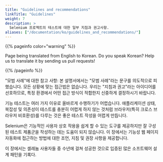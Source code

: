 ```yaml
---
title: "Guidelines and recommendations"
linkTitle: "Guidelines"
weight: 7
description: >
  Selenium 프로젝트의 테스트에 대한 일부 지침과 권고사항.
aliases: ["/documentation/ko/guidelines_and_recommendations/"]  
---
```


{{% pageinfo color="warning" %}}
<p class="lead">
   <i class="fas fa-language display-4"></i> 
   Page being translated from 
   English to Korean. Do you speak Korean? Help us to translate
   it by sending us pull requests!
</p>
{{% /pageinfo %}}

"모범 사례"에 대한 참고 사항: 본 설명서에서는 "모범 사례"라는 문구를 의도적으로 피했습니다. 모든 상황에 맞는 접근법은 없습니다. 우리는 "지침과 권고"라는 아이디어를 선호하므로, 특정 환경에서 어떤 접근 방식이 적합한지 신중하게 결정하시기 바랍니다.

기능 테스트는 여러 가지 이유로 올바르게 수행하기가 어렵습니다. 애플리케이션 상태, 복잡성 및 의존성이 테스트를 충분히 어렵게 하지 않는 것처럼 브라우저(특히 크로스 브라우저 비호환성)를 다루는 것은 좋은 테스트 작성을 어렵게 만듭니다.

Selenium은 기능적인 사용자 상호 작용을 쉽게 할 수 있는 도구를 제공하지만 잘 구성된 테스트 제품군을 작성하는 데는 도움이 되지 않습니다. 이 장에서는 기능성 웹 페이지 자동화에 접근하는 방법에 대한 조언, 지침 및 권장 사항을 제공합니다.

이 장에서는 셀레늄 사용자들 중 수년에 걸쳐 성공한 것으로 입증된 많은 소프트웨어 설계 패턴을 기록다.
